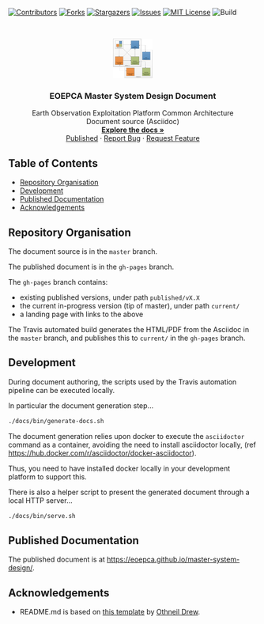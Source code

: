 <!--
***
*** To avoid retyping too much info. Do a search and replace for the following:
*** master-system-design, twitter_handle, email
-->

<!-- PROJECT SHIELDS -->
<!--
*** See the bottom of this document for the declaration of the reference variables
*** for contributors-url, forks-url, etc. This is an optional, concise syntax you may use.
*** https://www.markdownguide.org/basic-syntax/#reference-style-links
-->

[![Contributors][contributors-shield]][contributors-url]
[![Forks][forks-shield]][forks-url]
[![Stargazers][stars-shield]][stars-url]
[![Issues][issues-shield]][issues-url]
[![MIT License][license-shield]][license-url]
![Build][build-shield]

<!-- PROJECT LOGO -->
<br />
<p align="center">
  <a href="https://github.com/EOEPCA/master-system-design">
    <img src="docs/images/logo.png" alt="Logo" width="80" height="80">
  </a>

  <h3 align="center">EOEPCA Master System Design Document</h3>

  <p align="center">
    Earth Observation Exploitation Platform Common Architecture<br />
    Document source (Asciidoc)
    <br />
    <a href="https://github.com/EOEPCA/master-system-design"><strong>Explore the docs »</strong></a>
    <br />
    <a href="https://eoepca.github.io/master-system-design">Published</a>
    ·
    <a href="https://github.com/EOEPCA/master-system-design/issues">Report Bug</a>
    ·
    <a href="https://github.com/EOEPCA/master-system-design/issues">Request Feature</a>
  </p>
</p>

<!-- TABLE OF CONTENTS -->

## Table of Contents

- [Repository Organisation](#repository-organisation)
- [Development](#development)
- [Published Documentation](#published-documentation)
- [Acknowledgements](#acknowledgements)

## Repository Organisation

The document source is in the `master` branch.

The published document is in the `gh-pages` branch.

The `gh-pages` branch contains:

- existing published versions, under path `published/vX.X`
- the current in-progress version (tip of master), under path `current/`
- a landing page with links to the above

The Travis automated build generates the HTML/PDF from the Asciidoc in the `master` branch, and publishes this to `current/` in the `gh-pages` branch.

## Development

During document authoring, the scripts used by the Travis automation pipeline can be executed locally.

In particular the document generation step...

```bash
./docs/bin/generate-docs.sh
```

The document generation relies upon docker to execute the `asciidoctor` command as a container, avoiding the need to install asciidoctor locally, (ref https://hub.docker.com/r/asciidoctor/docker-asciidoctor).

Thus, you need to have installed docker locally in your development platform to support this.

There is also a helper script to present the generated document through a local HTTP server...

```bash
./docs/bin/serve.sh
```

## Published Documentation

The published document is at https://eoepca.github.io/master-system-design/.

## Acknowledgements

- README.md is based on [this template](https://github.com/othneildrew/Best-README-Template) by [Othneil Drew](https://github.com/othneildrew).

<!-- MARKDOWN LINKS & IMAGES -->
<!-- https://www.markdownguide.org/basic-syntax/#reference-style-links -->

[contributors-shield]: https://img.shields.io/github/contributors/EOEPCA/master-system-design.svg?style=flat-square
[contributors-url]: https://github.com/EOEPCA/master-system-design/graphs/contributors
[forks-shield]: https://img.shields.io/github/forks/EOEPCA/master-system-design.svg?style=flat-square
[forks-url]: https://github.com/EOEPCA/master-system-design/network/members
[stars-shield]: https://img.shields.io/github/stars/EOEPCA/master-system-design.svg?style=flat-square
[stars-url]: https://github.com/EOEPCA/master-system-design/stargazers
[issues-shield]: https://img.shields.io/github/issues/EOEPCA/master-system-design.svg?style=flat-square
[issues-url]: https://github.com/EOEPCA/master-system-design/issues
[license-shield]: https://img.shields.io/github/license/EOEPCA/master-system-design.svg?style=flat-square
[license-url]: https://github.com/EOEPCA/master-system-design/blob/master/LICENSE
[build-shield]: https://www.travis-ci.com/EOEPCA/master-system-design.svg?branch=master
[product-screenshot]: images/screenshot.png
